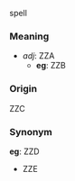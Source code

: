 spell
### Meaning
+ _adj_: ZZA
    + __eg__: ZZB

### Origin

ZZC

### Synonym

__eg__: ZZD

+ ZZE


